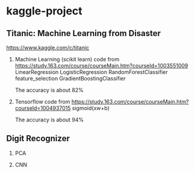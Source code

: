 # kaggle-project

## Titanic: Machine Learning from Disaster
https://www.kaggle.com/c/titanic
1. Machine Learning (scikit learn)
    code from https://study.163.com/course/courseMain.htm?courseId=1003551009
    LinearRegression
    LogisticRegression
    RandomForestClassifier
    feature_selection
    GradientBoostingClassifier

    The accuracy is about 82%

2. Tensorflow
    code from https://study.163.com/course/courseMain.htm?courseId=1004937015
    sigmoid(xw+b)

    The accuracy is about 94%

## Digit Recognizer
1. PCA

2. CNN


